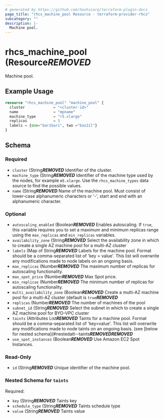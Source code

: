 ```yaml
---
# generated by https://github.com/hashicorp/terraform-plugin-docs
page_title: "rhcs_machine_pool Resource - terraform-provider-rhcs"
subcategory: ""
description: |-
  Machine pool.
---
```


# rhcs_machine_pool (Resource***REMOVED***

Machine pool.

## Example Usage

```terraform
resource "rhcs_machine_pool" "machine_pool" {
  cluster             = "<cluster-id>"
  name                = "mpname"
  machine_type        = "r5.xlarge"
  replicas            = 3
  labels = {one="bar1bari", two ="baz2il"}
}
```

<!-- schema generated by tfplugindocs -->
## Schema

### Required

- `cluster` (String***REMOVED*** Identifier of the cluster.
- `machine_type` (String***REMOVED*** Identifier of the machine type used by the nodes, for example `m5.xlarge`. Use the `rhcs_machine_types` data source to find the possible values.
- `name` (String***REMOVED*** Name of the machine pool. Must consist of lower-case alphanumeric characters or '-', start and end with an alphanumeric character.

### Optional

- `autoscaling_enabled` (Boolean***REMOVED*** Enables autoscaling. If `true`, this variable requires you to set a maximum and minimum replicas range using the `max_replicas` and `min_replicas` variables.
- `availability_zone` (String***REMOVED*** Select the availability zone in which to create a single AZ machine pool for a multi-AZ cluster
- `labels` (Map of String***REMOVED*** Labels for the machine pool. Format should be a comma-separated list of 'key = value'. This list will overwrite any modifications made to node labels on an ongoing basis.
- `max_replicas` (Number***REMOVED*** The maximum number of replicas for autoscaling functionality.
- `max_spot_price` (Number***REMOVED*** Max Spot price.
- `min_replicas` (Number***REMOVED*** The minimum number of replicas for autoscaling functionality.
- `multi_availability_zone` (Boolean***REMOVED*** Create a multi-AZ machine pool for a multi-AZ cluster (default is `true`***REMOVED***
- `replicas` (Number***REMOVED*** The number of machines of the pool
- `subnet_id` (String***REMOVED*** Select the subnet in which to create a single AZ machine pool for BYO-VPC cluster
- `taints` (Attributes List***REMOVED*** Taints for a machine pool. Format should be a comma-separated list of 'key=value'. This list will overwrite any modifications made to node taints on an ongoing basis. (see [below for nested schema](#nestedatt--taints***REMOVED******REMOVED***
- `use_spot_instances` (Boolean***REMOVED*** Use Amazon EC2 Spot Instances.

### Read-Only

- `id` (String***REMOVED*** Unique identifier of the machine pool.

<a id="nestedatt--taints"></a>
### Nested Schema for `taints`

Required:

- `key` (String***REMOVED*** Taints key
- `schedule_type` (String***REMOVED*** Taints schedule type
- `value` (String***REMOVED*** Taints value
